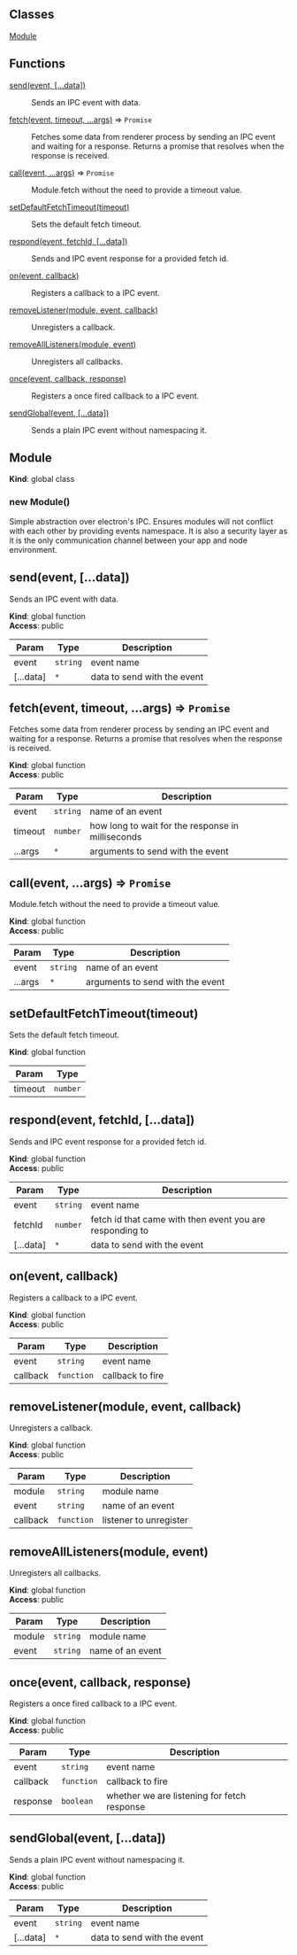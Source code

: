 ## Classes

<dl>
<dt><a href="#Module">Module</a></dt>
<dd></dd>
</dl>

## Functions

<dl>
<dt><a href="#send">send(event, [...data])</a></dt>
<dd><p>Sends an IPC event with data.</p>
</dd>
<dt><a href="#fetch">fetch(event, timeout, ...args)</a> ⇒ <code>Promise</code></dt>
<dd><p>Fetches some data from renderer process by sending an IPC event and waiting for a response.
Returns a promise that resolves when the response is received.</p>
</dd>
<dt><a href="#call">call(event, ...args)</a> ⇒ <code>Promise</code></dt>
<dd><p>Module.fetch without the need to provide a timeout value.</p>
</dd>
<dt><a href="#setDefaultFetchTimeout">setDefaultFetchTimeout(timeout)</a></dt>
<dd><p>Sets the default fetch timeout.</p>
</dd>
<dt><a href="#respond">respond(event, fetchId, [...data])</a></dt>
<dd><p>Sends and IPC event response for a provided fetch id.</p>
</dd>
<dt><a href="#on">on(event, callback)</a></dt>
<dd><p>Registers a callback to a IPC event.</p>
</dd>
<dt><a href="#removeListener">removeListener(module, event, callback)</a></dt>
<dd><p>Unregisters a callback.</p>
</dd>
<dt><a href="#removeAllListeners">removeAllListeners(module, event)</a></dt>
<dd><p>Unregisters all callbacks.</p>
</dd>
<dt><a href="#once">once(event, callback, response)</a></dt>
<dd><p>Registers a once fired callback to a IPC event.</p>
</dd>
<dt><a href="#sendGlobal">sendGlobal(event, [...data])</a></dt>
<dd><p>Sends a plain IPC event without namespacing it.</p>
</dd>
</dl>

<a name="Module"></a>

## Module
**Kind**: global class  
<a name="new_Module_new"></a>

### new Module()
Simple abstraction over electron's IPC. Ensures modules will not conflict with each other by
providing events namespace. It is also a security layer as it is the only communication channel
between your app and node environment.

<a name="send"></a>

## send(event, [...data])
Sends an IPC event with data.

**Kind**: global function  
**Access**: public  

| Param | Type | Description |
| --- | --- | --- |
| event | <code>string</code> | event name |
| [...data] | <code>\*</code> | data to send with the event |

<a name="fetch"></a>

## fetch(event, timeout, ...args) ⇒ <code>Promise</code>
Fetches some data from renderer process by sending an IPC event and waiting for a response.
Returns a promise that resolves when the response is received.

**Kind**: global function  
**Access**: public  

| Param | Type | Description |
| --- | --- | --- |
| event | <code>string</code> | name of an event |
| timeout | <code>number</code> | how long to wait for the response in milliseconds |
| ...args | <code>\*</code> | arguments to send with the event |

<a name="call"></a>

## call(event, ...args) ⇒ <code>Promise</code>
Module.fetch without the need to provide a timeout value.

**Kind**: global function  
**Access**: public  

| Param | Type | Description |
| --- | --- | --- |
| event | <code>string</code> | name of an event |
| ...args | <code>\*</code> | arguments to send with the event |

<a name="setDefaultFetchTimeout"></a>

## setDefaultFetchTimeout(timeout)
Sets the default fetch timeout.

**Kind**: global function  

| Param | Type |
| --- | --- |
| timeout | <code>number</code> | 

<a name="respond"></a>

## respond(event, fetchId, [...data])
Sends and IPC event response for a provided fetch id.

**Kind**: global function  
**Access**: public  

| Param | Type | Description |
| --- | --- | --- |
| event | <code>string</code> | event name |
| fetchId | <code>number</code> | fetch id that came with then event you are                           responding to |
| [...data] | <code>\*</code> | data to send with the event |

<a name="on"></a>

## on(event, callback)
Registers a callback to a IPC event.

**Kind**: global function  
**Access**: public  

| Param | Type | Description |
| --- | --- | --- |
| event | <code>string</code> | event name |
| callback | <code>function</code> | callback to fire |

<a name="removeListener"></a>

## removeListener(module, event, callback)
Unregisters a callback.

**Kind**: global function  
**Access**: public  

| Param | Type | Description |
| --- | --- | --- |
| module | <code>string</code> | module name |
| event | <code>string</code> | name of an event |
| callback | <code>function</code> | listener to unregister |

<a name="removeAllListeners"></a>

## removeAllListeners(module, event)
Unregisters all callbacks.

**Kind**: global function  
**Access**: public  

| Param | Type | Description |
| --- | --- | --- |
| module | <code>string</code> | module name |
| event | <code>string</code> | name of an event |

<a name="once"></a>

## once(event, callback, response)
Registers a once fired callback to a IPC event.

**Kind**: global function  
**Access**: public  

| Param | Type | Description |
| --- | --- | --- |
| event | <code>string</code> | event name |
| callback | <code>function</code> | callback to fire |
| response | <code>boolean</code> | whether we are listening for fetch response |

<a name="sendGlobal"></a>

## sendGlobal(event, [...data])
Sends a plain IPC event without namespacing it.

**Kind**: global function  
**Access**: public  

| Param | Type | Description |
| --- | --- | --- |
| event | <code>string</code> | event name |
| [...data] | <code>\*</code> | data to send with the event |

